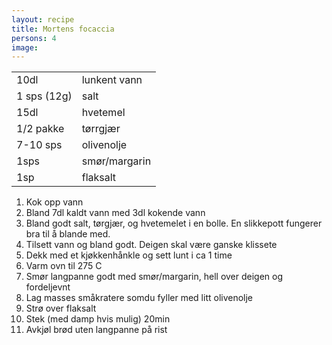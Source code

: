 ```yaml
---
layout: recipe
title: Mortens focaccia
persons: 4
image: 
---
```

<!-- -->
|           |             |
------------|-------------
10dl|lunkent vann
1 sps (12g)|salt
15dl|hvetemel
1/2 pakke|tørrgjær
7-10 sps|olivenolje
1sps| smør/margarin
1sp|flaksalt

<!-- ad -->

1. Kok opp vann
2. Bland 7dl kaldt vann med 3dl kokende vann
3. Bland godt salt, tørgjær, og hvetemelet i en bolle. En slikkepott fungerer bra til å blande med.
4. Tilsett vann og bland godt. Deigen skal være ganske klissete
5. Dekk med et kjøkkenhånkle og sett lunt i ca 1 time
6. Varm ovn til 275 C
7. Smør langpanne godt med smør/margarin, hell over deigen og fordeljevnt
8. Lag masses småkratere somdu fyller med litt olivenolje
9. Strø over flaksalt
10. Stek (med damp hvis mulig) 20min
11. Avkjøl brød uten langpanne på rist
